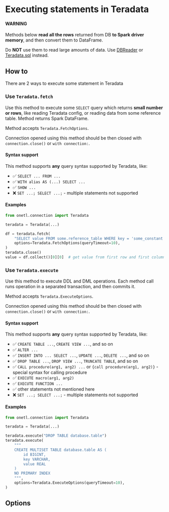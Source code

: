 <a id="teradata-execute"></a>

# Executing statements in Teradata

#### WARNING
Methods below **read all the rows** returned from DB **to Spark driver memory**, and then convert them to DataFrame.

Do **NOT** use them to read large amounts of data. Use [DBReader](read.md#teradata-read) or [Teradata.sql](sql.md#teradata-sql) instead.

## How to

There are 2 ways to execute some statement in Teradata

### Use `Teradata.fetch`

Use this method to execute some `SELECT` query which returns **small number or rows**, like reading
Teradata config, or reading data from some reference table. Method returns Spark DataFrame.

Method accepts `Teradata.FetchOptions`.

Connection opened using this method should be then closed with `connection.close()` or `with connection:`.

#### Syntax support

This method supports **any** query syntax supported by Teradata, like:

* ✅︎ `SELECT ... FROM ...`
* ✅︎ `WITH alias AS (...) SELECT ...`
* ✅︎ `SHOW ...`
* ❌ `SET ...; SELECT ...;` - multiple statements not supported

#### Examples

```python
from onetl.connection import Teradata

teradata = Teradata(...)

df = teradata.fetch(
    "SELECT value FROM some.reference_table WHERE key = 'some_constant'",
    options=Teradata.FetchOptions(queryTimeout=10),
)
teradata.close()
value = df.collect()[0][0]  # get value from first row and first column
```

### Use `Teradata.execute`

Use this method to execute DDL and DML operations. Each method call runs operation in a separated transaction, and then commits it.

Method accepts `Teradata.ExecuteOptions`.

Connection opened using this method should be then closed with `connection.close()` or `with connection:`.

#### Syntax support

This method supports **any** query syntax supported by Teradata, like:

* ✅︎ `CREATE TABLE ...`, `CREATE VIEW ...`, and so on
* ✅︎ `ALTER ...`
* ✅︎ `INSERT INTO ... SELECT ...`, `UPDATE ...`, `DELETE ...`, and so on
* ✅︎ `DROP TABLE ...`, `DROP VIEW ...`, `TRUNCATE TABLE`, and so on
* ✅︎ `CALL procedure(arg1, arg2) ...` or `{call procedure(arg1, arg2)}` - special syntax for calling procedure
* ✅︎ `EXECUTE macro(arg1, arg2)`
* ✅︎ `EXECUTE FUNCTION ...`
* ✅︎ other statements not mentioned here
* ❌ `SET ...; SELECT ...;` - multiple statements not supported

#### Examples

```python
from onetl.connection import Teradata

teradata = Teradata(...)

teradata.execute("DROP TABLE database.table")
teradata.execute(
    """
    CREATE MULTISET TABLE database.table AS (
        id BIGINT,
        key VARCHAR,
        value REAL
    )
    NO PRIMARY INDEX
    """,
    options=Teradata.ExecuteOptions(queryTimeout=10),
)
```

## Options
